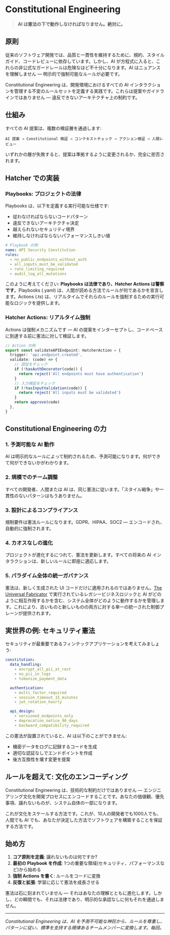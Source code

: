 # Constitutional Engineering

> **AI は憲法の下で動作しなければなりません。絶対に。**

## 原則

従来のソフトウェア開発では、品質と一貫性を維持するために、規約、スタイルガイド、コードレビューに依存しています。しかし、AI が方程式に入ると、これらの非公式なガードレールは危険なほど不十分になります。AI はニュアンスを理解しません — 明示的で強制可能なルールが必要です。

Constitutional Engineering は、開発環境におけるすべての AI インタラクションを管理する不変のルールセットを定義する実践です。これらは提案やガイドラインではありません — 違反できないアーキテクチャ上の制約です。

## 仕組み

すべての AI 提案は、複数の検証層を通過します:

```
AI 提案 → Constitutional 検証 → コンテキストチェック → アクション検証 → 人間レビュー
```

いずれかの層が失敗すると、提案は準拠するように変更されるか、完全に拒否されます。

## Hatcher での実装

### Playbooks: プロジェクトの法律

Playbooks は、以下を定義する実行可能な仕様です:

- 従わなければならないコードパターン
- 違反できないアーキテクチャ決定
- 越えられないセキュリティ境界
- 維持しなければならないパフォーマンスしきい値

```yaml
# Playbook の例
name: API Security Constitution
rules:
  - no_public_endpoints_without_auth
  - all_inputs_must_be_validated
  - rate_limiting_required
  - audit_log_all_mutations
```

このように考えてください: **Playbooks は法律であり、Hatcher Actions は警察です**。Playbooks (.yaml) は、人間が読める方法でルールが何であるかを宣言します。Actions (.ts) は、リアルタイムでそれらのルールを強制するための実行可能なロジックを提供します。

### Hatcher Actions: リアルタイム強制

Actions は強制メカニズムです — AI の提案をインターセプトし、コードベースに到達する前に憲法に対して検証します。

```typescript
// Action の例
export const validateAPIEndpoint: HatcherAction = {
  trigger: 'api.endpoint.created',
  validate: (code) => {
    // 認証をチェック
    if (!hasAuthDecorator(code)) {
      return reject('All endpoints must have authentication')
    }
    // 入力検証をチェック
    if (!hasInputValidation(code)) {
      return reject('All inputs must be validated')
    }
    return approve(code)
  },
}
```

## Constitutional Engineering の力

### 1. 予測可能な AI 動作

AI は明示的なルールによって制約されるため、予測可能になります。何ができて何ができないかがわかります。

### 2. 規模でのチーム調整

すべての開発者、人間または AI は、同じ憲法に従います。「スタイル戦争」や一貫性のないパターンはもうありません。

### 3. 設計によるコンプライアンス

規制要件は憲法ルールになります。GDPR、HIPAA、SOC2 — エンコードされ、自動的に強制されます。

### 4. カオスなしの進化

プロジェクトが進化するにつれて、憲法を更新します。すべての将来の AI インタラクションは、新しいルールに即座に適応します。

### 5. パラダイム全体の統一ガバナンス

憲法は、新しく生成された UI コードだけに適用されるのではありません。[The Universal Fabricator](/ja/pillars-universal-fabricator) で実行されているレガシービジネスロジックと AI がどのように相互作用するかを含む、システム全体がどのように動作するかを管理します。これにより、古いものと新しいものの両方に対する単一の統一された制御プレーンが提供されます。

## 実世界の例: セキュリティ憲法

セキュリティが最重要であるフィンテックアプリケーションを考えてみましょう:

```yaml
constitution:
  data_handling:
    - encrypt_all_pii_at_rest
    - no_pii_in_logs
    - tokenize_payment_data

  authentication:
    - multi_factor_required
    - session_timeout_15_minutes
    - jwt_rotation_hourly

  api_design:
    - versioned_endpoints_only
    - deprecation_notice_90_days
    - backward_compatibility_required
```

この憲法が設置されていると、AI は以下のことができません:

- 機密データをログに記録するコードを生成
- 適切な認証なしでエンドポイントを作成
- 後方互換性を壊す変更を提案

## ルールを超えて: 文化のエンコーディング

Constitutional Engineering は、技術的な制約だけではありません — エンジニアリング文化を開発プロセスにエンコードすることです。あなたの価値観、優先事項、譲れないものが、システム自体の一部になります。

これが文化をスケールする方法です。これが、10人の開発者でも1000人でも、人間でも AI でも、あなたが決定した方法でソフトウェアを構築することを保証する方法です。

## 始め方

1. **コア原則を定義**: 譲れないものは何ですか?
2. **最初の Playbook を作成**: 1つの重要な領域(セキュリティ、パフォーマンスなど)から始める
3. **強制 Actions を書く**: ルールをコードに変換
4. **反復と拡張**: 学習に応じて憲法を成長させる

憲法は石に刻まれていません — それはあなたの理解とともに進化します。しかし、どの瞬間でも、それは法律であり、明示的な承認なしに何もそれを通過しません。

---

_Constitutional Engineering は、AI を予測不可能な神託から、ルールを尊重し、パターンに従い、標準を支持する規律あるチームメンバーに変換します。毎回。_

<PageCTA
  title="開発憲法を定義"
  subtitle="すべての AI と開発者が従わなければならない破れないルールを作成"
  buttonText="Playbooks を構築"
  buttonLink="/ja/playbooks-system"
  buttonStyle="secondary"
  footer="あなたの標準。あなたのルール。自動的に強制。"
/>
